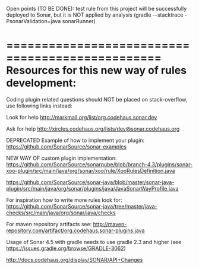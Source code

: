 
Open points (TO BE DONE): test rule from this project will be successfully deployed to Sonar, but it is NOT applied by analysis (gradle --stacktrace -PsonarValidation=java sonarRunner)


================================================
Resources for this new way of rules development:
================================================

Coding plugin related questions should NOT be placed on stack-overflow, use following links instead:

Look for help
http://markmail.org/list/org.codehaus.sonar.dev

Ask for help
http://xircles.codehaus.org/lists/dev@sonar.codehaus.org


DEPRECATED Example of how to implement your plugin:
https://github.com/SonarSource/sonar-examples

NEW WAY OF custom plugin implementation:
https://github.com/SonarSource/sonarqube/blob/branch-4.3/plugins/sonar-xoo-plugin/src/main/java/org/sonar/xoo/rule/XooRulesDefinition.java

https://github.com/SonarSource/sonar-java/blob/master/sonar-java-plugin/src/main/java/org/sonar/plugins/java/JavaSonarWayProfile.java

For inspiration how to write more rules look for:
https://github.com/SonarSource/sonar-java/tree/master/java-checks/src/main/java/org/sonar/java/checks


For maven repository artifacts see: http://maven-repository.com/artifact/org.codehaus.sonar-plugins.java


Usage of Sonar 4.5 with gradle needs to use gradle 2.3 and higher (see https://issues.gradle.org/browse/GRADLE-3062)

http://docs.codehaus.org/display/SONAR/API+Changes
